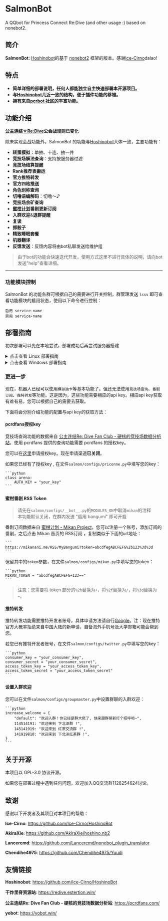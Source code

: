 # SalmonBot

A QQbot for Princess Connect Re:Dive (and other usage :) based on nonebot2.


## 简介

**SalmonBot:** [Hoshinobot](https://github.com/Ice-Cirno/HoshinoBot)的基于 [nonebot2](https://v2.nonebot.dev/next/) 框架的版本。感谢[Ice-Cirno](https://github.com/Ice-Cirno)dalao!


## 特点

- **简单详细的部署说明，任何人都能独立自主快速部署本开源项目。**
- **与[Hoshinobot](https://github.com/Ice-Cirno/HoshinoBot)几近一致的结构，便于插件功能的移植。**
- **拥有来自[pcrbot 社区](https://github.com/pcrbot)的丰富功能。**


## 功能介绍

**[公主连结☆Re:Dive](http://priconne-redive.jp)公会战规则已变化**

除未实现会战功能外，SalmonBot 的功能与[Hoshinobot](https://github.com/Ice-Cirno/HoshinoBot)大体一致，主要功能有：

- **转蛋模拟**：单抽、十连、抽一井
- **竞技场解法查询**：支持按服务器过滤
- **竞技场结算提醒**
- **Rank推荐表搬运**
- **官方推特转发**
- **官方四格推送**
- **角色别称查询**
- **切噜语编解码**：切噜～♪
- **竞技场余矿查询**
- **[蜜柑计划](http://mikanani.me)番剧更新订阅**
- **入群欢迎**&**退群提醒**
- **复读**
- **掷骰子**
- **精致睡眠套餐**
- **机器翻译**
- **反馈发送**：反馈内容将由bot私聊发送给维护组

> 由于bot的功能会快速迭代开发，使用方式这里不进行具体的说明，请向bot发送"help"查看详细。


-------------

### 功能模块控制

SalmonBot 的功能各群可根据自己的需要进行开关控制，群管理发送 `lssv` 即可查看功能模块的启用状态，使用以下命令进行控制：

```
启用 service-name
禁用 service-name
```


## 部署指南

初次部署可以先在本地尝试，部署成功后再尝试服务器搭建

<details>
  <summary>点击查看 Linux 部署指南</summary>

### Linux 部署

1. 安装 python3.9 并设置 pip :

    #### 安装第三方库

    ```bash
    # CentOS 用户请执行
    yum -y update
    yum -y groupinstall "Development tools"
    yum -y install wget zlib-devel bzip2-devel openssl-devel ncurses-devel sqlite-devel readline-devel tk-devel gcc* libffi-devel make git vim screen

    # Debian 、Ubuntu 用户请执行
    apt -y update
    apt -y install build-essential
    apt -y install -y make libssl-dev zlib1g-dev libbz2-dev libpcre3 libpcre3-dev libreadline-dev libsqlite3-dev wget curl llvm libncurses5-dev libperl-dev libncursesw5-dev xz-utils tk-dev zlib1g libffi-dev liblzma-dev screen git vim openssl gcc
    ```

    #### 安装python3.9

    ```bash
    #  建立新目录
    sudo mkdir /usr/local/python3.9

    # 下载 Python3.9
    wget --no-check-certificate https://www.python.org/ftp/python/3.9.4/Python-3.9.4.tgz

    #  解压安装包
    tar xzvf Python-3.9.4.tgz

    #  进入目录
    cd Python-3.9.4

    #  编译并配置 python3.9.4 的安装目录
    sudo ./configure --prefix=/usr/local/python3.9

    #  编译安装
    sudo make && make install
    ```

    > 关于`--prefix=/`：
    > 作用是指定安装路径。
    > 不指定prefix，则可执行文件默认放在`/usr/local/bin`，库文件默认放在`/usr/local/lib`，配置文件默认放在`/usr/local/etc`，其它的资源文件放在`/usr/local/share`
    > 若卸载这个程序，需要在原来的make目录下用一次`make uninstall`(前提是make文件指定过uninstall)，或者去上述目录里面把相关的文件一个个删掉。 指定prefix，直接删掉一个文件夹即可。
    > 
    > 如果命令`./configure --prefix=/usr/local/python3.9`报以下错误：`-bash: ./configure: No such file or directory`
    > 使用命令`find -name configure`来查找目录。
    > 若目录下有makefile文件，直接使用`make`编译，`make install`安装；若有setup、install等sh文件或其它可执行文件，则改为直接执行该文件。

    #### 创建软链接

    ```bash
    sudo ln -s /usr/local/python3.9/bin/python3 /usr/bin/python3.9
    ```

    #### 验证安装

    ```bash
    python3.9 -V
    ```

    #### 安装pip并验证安装

    ```bash
    python3.9 -m pip install --user --upgrade pip
    # 或者
    python3.9 get-pip.py

    # 创建软链接
    sudo ln -s /usr/local/python3.9/bin/pip3 /usr/bin/pip3.9

    # 验证安装
    pip3.9 -V
    ```

2. 部署 CQHTTP Mirai 或 go-cqhttp (以go-cqhttp为例):

    #### 下载go-cqhttp

    ```bash
    # 进入到用户文件夹
    cd

    # 创建 go-cqhttp 文件夹并将工作路径切换到这个文件夹
    mkdir go-cqhttp&&cd go-cqhttp

    # 下载稳定版本，若需要使用最新版本请访问 https://github.com/Mrs4s/go-cqhttp/releases
    wget https://github.com/Mrs4s/go-cqhttp/releases/download/v0.9.39/go-cqhttp-v0.9.39-linux-amd64.tar.gz

    # 解压包
    tar xzvf go-cqhttp-v0.9.34-linux-amd64.tar.gz

    # 添加 go-cqhttp 执行权限
    chmod +x go-cqhttp

    # 初次运行 go-cqhttp 时会在当前目录下生成配置文件 config.hjson
    ./go-cqhttp
    ```

    > 使用命令行参数`update`即可更新 go-cqhttp 至最新版：`./go-cqhttp update`
    > 使用命令行参数`faststart`即可跳过 go-cqhttp 启动的延时：`./go-cqhttp faststart`

    #### 配置go-cqhttp

    编辑配置文件 config.hjson

    ```bash
    nano config.hjson
    ```

    > 除 nano 命令外，您也可使用 vim 命令编辑文件。若您从未使用过，推荐使用 nano 
    >
    > 此外也可以使用 ftp 相关工具连接 Linux 服务器后用本地编辑器编辑服务器文件，编辑器的下载安装请参考 Windows 部署

    Salmonbot 使用反向 websocket 与 go-cqhttp 通信, 所以对配置文件中的反向 websocket 部分进行配置，下面的配置可供参考。

    其他配置可参考 go-cqhttp 的[配置文档](https://docs.go-cqhttp.org/guide/config.html#%E9%85%8D%E7%BD%AE)

    ```hjson
    {
        heartbeat_interval: 3
        force_fragmented: true
        ws_reverse_servers: [
            {
                enabled: true
                reverse_url: ws://127.0.0.1:8080/cqhttp/ws
                reverse_reconnect_interval: 3000
            }
        ]
    }
    ```

    > 如果您不清楚某项设置的作用，请保持默认。

3. 输入以下命令克隆本仓库并安装依赖:

    ```bash
    # 进入到用户文件夹
    cd

    # clone 本仓库
    git clone https://github.com/Watanabe-Asa/SalmonBot.git

    # 进入目标文件夹
    cd Salmonbot

    # 安装项目依赖
    python3.9 -m pip install -r requirements.txt
    ```

    >若此处有报错信息，请务必解决，将错误信息复制到搜索引擎搜索一般即可找到解决办法。  
    >
    >若安装 python 依赖库时下载速度缓慢，可以尝试使用命令`python3.9 -m pip install -i https://pypi.tuna.tsinghua.edu.cn/simple -r requirements.txt`

4. 编辑 Salmonbot 相关配置：

    ```bash
    # 复制并编辑基础配置，ip与端口与 go-cqhttp 配置保持一致
    cp -r .env.dev.example .env.dev
    nano .env.dev

    # 复制并按照注释编辑模块配置
    cp -r salmon/configs_example salmon/configs
    nano salmon/configs/__bot__.py
    ```

    > 如果您不清楚某项设置的作用，请保持默认。
    >
    > 图片资源请于本项目[releases](https://github.com/Watanabe-Asa/SalmonBot/releases)下载压缩包后解压至任意文件夹，并在`salmon/configs/__bot__.py`中编辑配置该路径。

5. 使用 screen (仅供参考，您也可以使用其他窗口工具)运行 Salmonbot 和 go-cqhttp ：

    <details>
      <summary>点击查看 screen 常用命令</summary>

    ```bash
    screen -S yourname      # 新建一个名为yourname的screen作业
    screen -ls              # 列出当前所有的screen作业
    screen -r yourname      # 回到yourname这个screen作业
    screen -d yourname      # 将yourname这个screen作业离线
    screen -d -r yourname   # 结束当前作业并回到yourname的作业
    screen -wipe            # 检查目前所有的screen作业，并删除已经无法使用的screen作业
    ```

    > 在每个screen作业下，所有命令都以`ctrl+a(C-a)`开始，输入`C-a ?`可以显示所有键绑定信息

    </details>

    #### 安装 screen :

    ```bash
    # CentOS 用户使用此命令安装 screen
    yum install screen
    # Debian 、Ubuntu 用户此命令安装 screen
    apt-get install screen
    ```

    #### 启动 go-cqhttp :

    ```bash
    # 创建一个新的作业用于运行 go-cqhttp 
    screen -S go-cqhttp

    # 进入 go-cqhttp 目录
    cd ~/go-cqhttp

    # 运行 go-cqhttp
    ./go-cqhttp

    # 使用组合键 Ctrl + a , d 挂起这个作业
    ```

    #### 启动 Salmonbot :

    ```bash
    # 创建一个新的作业用于运行 Salmonbot
    screen -S salmon

    # 进入 Salmonbot 目录
    cd ~/Salmonbot

    # 运行 Salmonbot
    python3.9 run.py

    # 使用组合键 Ctrl + a , d 挂起这个作业
    ```

    私聊机器人发送`在？`，若机器人有回复，恭喜您！您已经成功搭建起SalmonBot了。之后您可以尝试发送help查看一般功能的相关说明。

</details>

<details>
  <summary>点击查看 Windows 部署指南</summary>

### Windows 部署

1. 安装下面的软件/工具：

    - Python 3.9：https://www.python.org/downloads/windows/
    - Git：https://git-scm.com/download/win

    > 注意安装 python 时勾选添加到环境变量(Add Python3.9 To System Path)

    编辑器可以选择以下其一安装使用：

    - Visual Studio Code：https://code.visualstudio.com/
    - Notepad++：https://notepad-plus-plus.org/downloads/

2. 下载 CQHTTP Mirai 或 go-cqhttp (以 go-cqhttp 为例):

    - CQHTTP Mirai：https://github.com/yyuueexxiinngg/onebot-kotlin
    - go-cqhttp：https://github.com/Mrs4s/go-cqhttp/

3. 部署 CQHTTP Mirai 或 go-cqhttp (以 go-cqhttp 为例)：

    运行 go-cqhttp.exe ，(右键通过编辑器打开)编辑在当前目录下生成的配置文件 config.hjson 或 config.yml 。
    
    Salmonbot 使用反向 websocket 与 go-cqhttp 通信, 所以对配置文件中的反向 websocket 部分进行配置，下面的配置可供参考。

    ```hjson
    {
        heartbeat_interval: 3
        force_fragmented: true
        ws_reverse_servers: [
            {
                enabled: true
                reverse_url: ws://127.0.0.1:8080/cqhttp/ws
                reverse_reconnect_interval: 3000
            }
        ]
    }
    ```

    > 如果您不清楚某项设置的作用，请保持默认。

4. 打开一个合适的文件夹，点击资源管理器左上角的 `文件 -> 打开Windows Powershell`

5. 依次输入以下命令克隆本仓库并安装依赖：

    ```powershell
    git clone https://github.com/Watanabe-Asa/SalmonBot.git
    cd SalmonBot
    py -3.9 -m pip install -r requirements.txt
    ```

    >若此处有报错信息，请务必解决，将错误信息复制到搜索引擎搜索一般即可找到解决办法。  
    >
    >若安装 python 依赖库时下载速度缓慢，可以尝试使用命令`py -3.9 -m pip install -i https://pypi.tuna.tsinghua.edu.cn/simple -r requirements.txt`

6. 回到资源管理器，将`.env.dev.example`文件夹重命名为`.env.dev`，然后右键使用编辑器打开进行编辑。注意ip与端口应与 go-cqhttp 配置保持一致。

7. 进入`salmon`文件夹，将`configs_example`文件夹重命名为`configs`，然后右键使用编辑器打开其中的`__bot__.py`，按照其中的注释说明进行编辑。

    > 如果您不清楚某项设置的作用，请保持默认。
    >
    > 图片资源请于本项目[releases](https://github.com/Watanabe-Asa/SalmonBot/releases)下载压缩包后解压至任意文件夹，并在`__bot__.py`中编辑配置该路径。

8. 回到powershell，启动 Salmonbot :

    ```powershell
    py -3.9 run.py
    ```

9. 重新运行 go-cqhttp.exe。若提示异地登陆验证，按照提示完成扫码或滑块验证。

    私聊机器人发送`在？`，若机器人有回复，恭喜您！您已经成功搭建起SalmonBot了。之后您可以尝试发送help查看一般功能的相关说明。

</details>



### 更进一步

现在，机器人已经可以使用`模拟抽卡`等基本功能了。但还无法使用`竞技场查询`、`番剧订阅`、`推特转发`等功能。这是因为，这些功能需要相应的api key。相应api key获取有难有易，您可以根据自己的需要去获取。

下面将会分别介绍功能的配置与api key的获取方法：



#### pcrdfans授权key

竞技场查询功能的数据来自 [公主连结Re: Dive Fan Club - 硬核的竞技场数据分析站](https://pcrdfans.com/)，使用 pcrdfans 提供的查询功能需要 pcrdfans 的授权key。

您可以在[这里](https://pcrdfans.com/bot)申请授权key。现在申请渠道**已关闭**。

如果您已经有了授权key , 在文件`salmon/configs/priconne.py`中填写您的key：

    ```python
    class arena:
        AUTH_KEY = "your_key"
    ```



#### 蜜柑番剧 RSS Token

> 请先在`salmon/configs/__bot__.py`的`MODULES_ON`中取消`mikan`的注释  
> 本功能默认关闭，在群内发送 "启用 bangumi" 即可开启

番剧订阅数据来自 [蜜柑计划 - Mikan Project](https://mikanani.me/)，您可以注册一个账号，添加订阅的番剧，之后点击 Mikan 首页的 RSS订阅 ，复制类似于下面的url地址：

    ```
    https://mikanani.me/RSS/MyBangumi?token=abcdfegABCFEFG%2b123%3d%3d
    ```

保留其中的`token`参数，在文件`salmon/configs/mikan.py`中填写您的token：

    ```python
    MIKAN_TOKEN = "abcdfegABCFEFG+123=="
    ```

> 注意：您需要将 token 部分的`%2b`替换为`+`，将`%2f`替换为`/`，将`%3d`替换为`=`。



#### 推特转发

推特转发功能需要推特开发者账号，具体申请方法请自行[Google](http://google.com)。注：现在推特官方大概率拒绝来自中国大陆的新申请，自备海外手机号及大学邮箱可能会帮到您。

若您已有推特开发者账号，在文件`salmon/configs/twitter.py`中填写您的key：

    ```python
    consumer_key = "your_consumer_key",
    consumer_secret = "your_consumer_secret",
    access_token_key = "your_access_token_key",
    access_token_secret = "your_access_token_secret"
    ```



#### 设置入群欢迎

您可以在文件`salmon/configs/groupmaster.py`中设置群聊的入群欢迎：

    ```python
    increase_welcome = {
        "default": "欢迎入群！你已经是群大佬了, 快来跟群萌新打个招呼吧~",
        114514191: "欢迎来到 下北泽群 !",
        145141919: "欢迎来到 红茶交流群 !",
        141919810: "欢迎来到 下北泽红茶群 !",
    }
    ```




## 关于开源

本项目以 GPL-3.0 协议开源。

如果您在部署过程中遇到任何问题，欢迎加入QQ交流群1128254624讨论。



## 致谢

感谢以下开发者及其项目对本项目的帮助：

**Ice-Cirno**: https://github.com/Ice-Cirno/HoshinoBot

**AkiraXie**: https://github.com/AkiraXie/hoshino.nb2

**Lancercmd**: https://github.com/Lancercmd/nonebot_plugin_translator

**Chendihe4975**: https://github.com/Chendihe4975/Yuudi




## 友情链接

**Hoshinobot**: https://github.com/Ice-Cirno/HoshinoBot

**干炸里脊资源站**: https://redive.estertion.win/

**公主连结Re: Dive Fan Club - 硬核的竞技场数据分析站**: https://pcrdfans.com/

**yobot**: https://yobot.win/